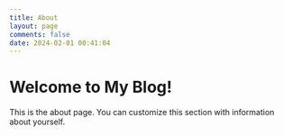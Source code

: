 ```yaml
---
title: About
layout: page
comments: false
date: 2024-02-01 00:41:04
---
```


# Welcome to My Blog!

This is the about page. You can customize this section with information about yourself.
